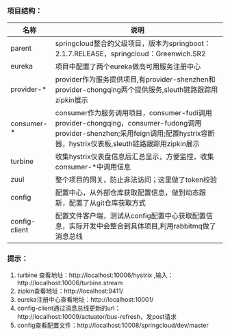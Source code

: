 ### 项目结构：

|名称|说明| 
|---|---|
|parent|springcloud整合的父级项目，版本为springboot：2.1.7.RELEASE，springcloud：Greenwich.SR2|
|eureka|项目中配置了两个eureka做高可用服务注册中心|
|provider-*|provider作为服务提供项目,有provider-shenzhen和provider-chongqing两个提供服务,sleuth链路跟踪用zipkin展示|
|consumer-*|consumer作为服务调用项目，consumer-fudi调用provider-chongqing，consumer-fudong调用provider-shenzhen;采用feign调用;配置hystrix容断器，hystrix仪表板,sleuth链路跟踪用zipkin展示|
|turbine|收集hystrix仪表盘信息后汇总显示，方便监控，收集consumer-*中调用信息|
|zuul|整个项目的网关，防止非法访问；这里做了token校验|
|config|配置中心，从外部仓库获取配置信息，做到动态跟新，配置了从git仓库获取方式|
|config-client|配置文件客户端，测试从config配置中心获取配置信息，实际开发中会整合到具体项目,利用rabbitmq做了消息总线|

### 提示：
1. turbine 查看地址：http://localhost:10006/hystrix 
   ,输入：http://localhost:10006/turbine.stream
2. zipkin查看地址：http://localhost:9411/ 
3. eureka注册中心查看地址：http://localhost:10001/ 
4. config-client通过消息总线更新的url：http://localhost:10009/actuator/bus-refresh，发post请求
5. config查看配置文件：http://localhost:10008/springcloud/dev/master
